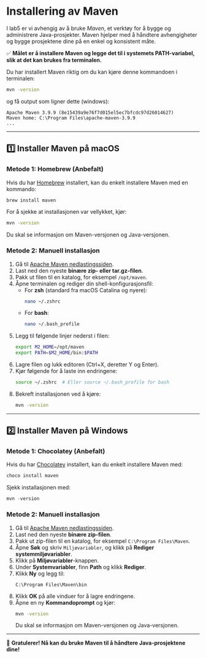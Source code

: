 # **Installering av Maven**

I lab5 er vi avhengig av å bruke *Maven*, et verktøy for å bygge og administrere Java-prosjekter. Maven hjelper med å håndtere avhengigheter og bygge prosjektene dine på en enkel og konsistent måte.

✅ **Målet er å installere Maven og legge det til i systemets PATH-variabel, slik at det kan brukes fra terminalen.**

Du har installert Maven riktig om du kan kjøre denne kommandoen i terminalen:
```sh
mvn -version
```
og få output som ligner dette (windows):
```sj
Apache Maven 3.9.9 (8e15439a9e76f7d015el5ec7bfcdc97d26014627)
Maven home: C:\Program Files\apache-maven-3.9.9
...
```

---

## **1️⃣ Installer Maven på macOS**

### **Metode 1: Homebrew (Anbefalt)**
Hvis du har [Homebrew](https://brew.sh/) installert, kan du enkelt installere Maven med en kommando:
```sh
brew install maven
```

For å sjekke at installasjonen var vellykket, kjør:
```sh
mvn -version
```
Du skal se informasjon om Maven-versjonen og Java-versjonen.

### **Metode 2: Manuell installasjon**
1. Gå til [Apache Maven nedlastingssiden](https://maven.apache.org/download.cgi).
2. Last ned den nyeste **binære zip- eller tar.gz-filen**.
3. Pakk ut filen til en katalog, for eksempel `/opt/maven`.
4. Åpne terminalen og rediger din shell-konfigurasjonsfil:
   - For **zsh** (standard fra macOS Catalina og nyere):
     ```sh
     nano ~/.zshrc
     ```
   - For **bash**:
     ```sh
     nano ~/.bash_profile
     ```
5. Legg til følgende linjer nederst i filen:
   ```sh
   export M2_HOME=/opt/maven
   export PATH=$M2_HOME/bin:$PATH
   ```
6. Lagre filen og lukk editoren (Ctrl+X, deretter Y og Enter).
7. Kjør følgende for å laste inn endringene:
   ```sh
   source ~/.zshrc  # Eller source ~/.bash_profile for bash
   ```
8. Bekreft installasjonen ved å kjøre:
   ```sh
   mvn -version
   ```

---

## **2️⃣ Installer Maven på Windows**

### **Metode 1: Chocolatey (Anbefalt)**
Hvis du har [Chocolatey](https://chocolatey.org/) installert, kan du enkelt installere Maven med:
```powershell
choco install maven
```

Sjekk installasjonen med:
```powershell
mvn -version
```

### **Metode 2: Manuell installasjon**
1. Gå til [Apache Maven nedlastingssiden](https://maven.apache.org/download.cgi).
2. Last ned den nyeste **binære zip-filen**.
3. Pakk ut zip-filen til en katalog, for eksempel `C:\Program Files\Maven`.
4. Åpne **Søk** og skriv `Miljøvariabler`, og klikk på **Rediger systemmiljøvariabler**.
5. Klikk på **Miljøvariabler**-knappen.
6. Under **Systemvariabler**, finn **Path** og klikk **Rediger**.
7. Klikk **Ny** og legg til:
   ```
   C:\Program Files\Maven\bin
   ```
8. Klikk **OK** på alle vinduer for å lagre endringene.
9. Åpne en ny **Kommandoprompt** og kjør:
   ```cmd
   mvn -version
   ```
   Du skal se informasjon om Maven-versjonen og Java-versjonen.

---

🎉 **Gratulerer! Nå kan du bruke Maven til å håndtere Java-prosjektene dine!**

